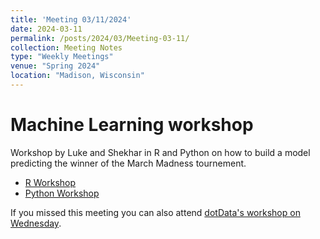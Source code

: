 ```yaml
---
title: 'Meeting 03/11/2024'
date: 2024-03-11
permalink: /posts/2024/03/Meeting-03-11/
collection: Meeting Notes
type: "Weekly Meetings"
venue: "Spring 2024"
location: "Madison, Wisconsin"
---
```


Machine Learning workshop
======== 

Workshop by Luke and Shekhar in R and Python on how to build a model predicting the winner of the March Madness tournement.

* <a href="wiscosac.github.io/files/modelcode.R" download>R Workshop</a>
* <a href="wiscosac.github.io/files/ML_Mania_Workshop.ipynb" download>Python Workshop</a>

If you missed this meeting you can also attend <a href="http://dotdatascience.org/2024/03/3-13-2024-sports-prediction-workshop-with-prof-bret-larget/" target="_blank">dotData's workshop on Wednesday</a>.
